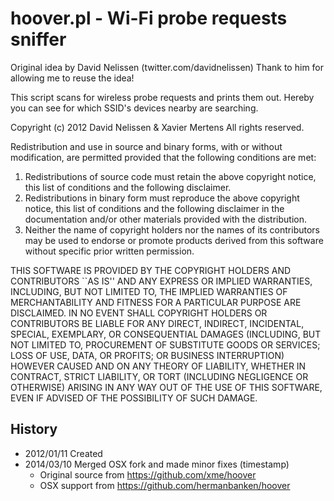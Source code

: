 # hoover.pl - Wi-Fi probe requests sniffer

Original idea by David Nelissen (twitter.com/davidnelissen)
Thank to him for allowing me to reuse the idea!

This script scans for wireless probe requests and prints them out.
Hereby you can see for which SSID's devices nearby are searching.

Copyright (c) 2012 David Nelissen & Xavier Mertens
All rights reserved.

Redistribution and use in source and binary forms, with or without
modification, are permitted provided that the following conditions
are met:
1. Redistributions of source code must retain the above copyright
   notice, this list of conditions and the following disclaimer.
2. Redistributions in binary form must reproduce the above copyright
   notice, this list of conditions and the following disclaimer in the
   documentation and/or other materials provided with the distribution.
3. Neither the name of copyright holders nor the names of its
   contributors may be used to endorse or promote products derived
   from this software without specific prior written permission.

THIS SOFTWARE IS PROVIDED BY THE COPYRIGHT HOLDERS AND CONTRIBUTORS
``AS IS'' AND ANY EXPRESS OR IMPLIED WARRANTIES, INCLUDING, BUT NOT LIMITED
TO, THE IMPLIED WARRANTIES OF MERCHANTABILITY AND FITNESS FOR A PARTICULAR
PURPOSE ARE DISCLAIMED.  IN NO EVENT SHALL COPYRIGHT HOLDERS OR CONTRIBUTORS
BE LIABLE FOR ANY DIRECT, INDIRECT, INCIDENTAL, SPECIAL, EXEMPLARY, OR
CONSEQUENTIAL DAMAGES (INCLUDING, BUT NOT LIMITED TO, PROCUREMENT OF
SUBSTITUTE GOODS OR SERVICES; LOSS OF USE, DATA, OR PROFITS; OR BUSINESS
INTERRUPTION) HOWEVER CAUSED AND ON ANY THEORY OF LIABILITY, WHETHER IN
CONTRACT, STRICT LIABILITY, OR TORT (INCLUDING NEGLIGENCE OR OTHERWISE)
ARISING IN ANY WAY OUT OF THE USE OF THIS SOFTWARE, EVEN IF ADVISED OF THE
POSSIBILITY OF SUCH DAMAGE.

## History

* 2012/01/11 Created
* 2014/03/10 Merged OSX fork and made minor fixes (timestamp)
  * Original source from https://github.com/xme/hoover
  * OSX support from https://github.com/hermanbanken/hoover



